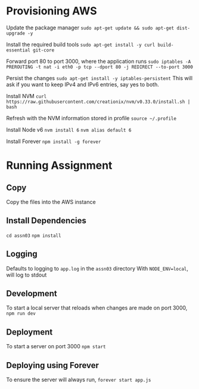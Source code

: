 # Provisioning AWS
Update the package manager
`sudo apt-get update && sudo apt-get dist-upgrade -y`

Install the required build tools
`sudo apt-get install -y curl build-essential git-core`

Forward port 80 to port 3000, where the application runs
`sudo iptables -A PREROUTING -t nat -i eth0 -p tcp --dport 80 -j REDIRECT --to-port 3000`

Persist the changes
`sudo apt-get install -y iptables-persistent`
This will ask if you want to keep IPv4 and IPv6 entries, say yes to both.

Install NVM
`curl https://raw.githubusercontent.com/creationix/nvm/v0.33.0/install.sh | bash`

Refresh with the NVM information stored in profile
`source ~/.profile`

Install Node v6
`nvm install 6`
`nvm alias default 6`

Install Forever
`npm install -g forever`

# Running Assignment
## Copy
Copy the files into the AWS instance

## Install Dependencies
`cd assn03`
`npm install`

## Logging
Defaults to logging to `app.log` in the `assn03` directory
With `NODE_ENV=local`, will log to stdout

## Development
To start a local server that reloads when changes are made on port 3000,
`npm run dev`

## Deployment
To start a server on port 3000
`npm start`

## Deploying using Forever
To ensure the server will always run,
`forever start app.js`
